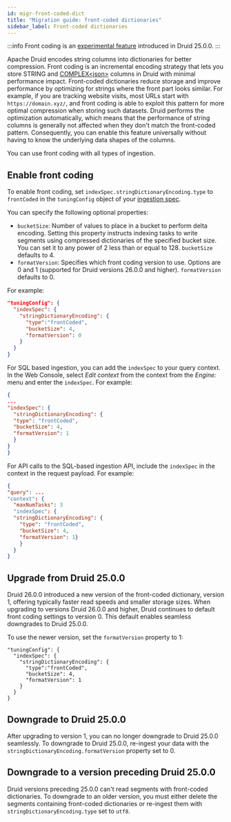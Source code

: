 ```yaml
---
id: migr-front-coded-dict
title: "Migration guide: front-coded dictionaries"
sidebar_label: Front-coded dictionaries
---
```


<!--
  ~ Licensed to the Apache Software Foundation (ASF) under one
  ~ or more contributor license agreements.  See the NOTICE file
  ~ distributed with this work for additional information
  ~ regarding copyright ownership.  The ASF licenses this file
  ~ to you under the Apache License, Version 2.0 (the
  ~ "License"); you may not use this file except in compliance
  ~ with the License.  You may obtain a copy of the License at
  ~
  ~   http://www.apache.org/licenses/LICENSE-2.0
  ~
  ~ Unless required by applicable law or agreed to in writing,
  ~ software distributed under the License is distributed on an
  ~ "AS IS" BASIS, WITHOUT WARRANTIES OR CONDITIONS OF ANY
  ~ KIND, either express or implied.  See the License for the
  ~ specific language governing permissions and limitations
  ~ under the License.
-->

:::info
Front coding is an [experimental feature](../development/experimental.md) introduced in Druid 25.0.0.
:::

Apache Druid encodes string columns into dictionaries for better compression.
Front coding is an incremental encoding strategy that lets you store STRING and [COMPLEX&lt;json&gt;](../querying/nested-columns.md) columns in Druid with minimal performance impact.
Front-coded dictionaries reduce storage and improve performance by optimizing for strings where the front part looks similar.
For example, if you are tracking website visits, most URLs start with `https://domain.xyz/`, and front coding is able to exploit this pattern for more optimal compression when storing such datasets.
Druid performs the optimization automatically, which means that the performance of string columns is generally not affected when they don't match the front-coded pattern.
Consequently, you can enable this feature universally without having to know the underlying data shapes of the columns.

You can use front coding with all types of ingestion.

## Enable front coding

To enable front coding, set `indexSpec.stringDictionaryEncoding.type` to `frontCoded` in the `tuningConfig` object of your [ingestion spec](../ingestion/ingestion-spec.md).

You can specify the following optional properties:

* `bucketSize`: Number of values to place in a bucket to perform delta encoding. Setting this property instructs indexing tasks to write segments using compressed dictionaries of the specified bucket size. You can set it to any power of 2 less than or equal to 128. `bucketSize` defaults to 4.
* `formatVersion`: Specifies which front coding version to use. Options are 0 and 1 (supported for Druid versions 26.0.0 and higher). `formatVersion` defaults to 0.

For example:

```json
"tuningConfig": {
  "indexSpec": {
    "stringDictionaryEncoding": {
      "type":"frontCoded",
      "bucketSize": 4,
      "formatVersion": 0
    }
  }
}
```

For SQL based ingestion, you can add the `indexSpec` to your query context.
In the Web Console, select *Edit context* from the context from the *Engine:* menu and enter the `indexSpec`. For example:

```json
{
...
"indexSpec": {
  "stringDictionaryEncoding": {
  "type": "frontCoded",
  "bucketSize": 4,
  "formatVersion": 1
  }
}
}
```

For API calls to the SQL-based ingestion API, include the `indexSpec` in the context in the request payload. For example:

```json
{
"query": ...
"context": {
  "maxNumTasks": 3
  "indexSpec": {
  "stringDictionaryEncoding": {
    "type": "frontCoded",
    "bucketSize": 4,
    "formatVersion": 1}
    }
  }
}
```

## Upgrade from Druid 25.0.0

Druid 26.0.0 introduced a new version of the front-coded dictionary, version 1, offering typically faster read speeds and smaller storage sizes.
When upgrading to versions Druid 26.0.0 and higher, Druid continues to default front coding settings to version 0.
This default enables seamless downgrades to Druid 25.0.0.

To use the newer version, set the `formatVersion` property to 1:

```
"tuningConfig": {
  "indexSpec": {
    "stringDictionaryEncoding": {
      "type":"frontCoded",
      "bucketSize": 4,
      "formatVersion": 1
    }
  }
}
```

## Downgrade to Druid 25.0.0

After upgrading to version 1, you can no longer downgrade to Druid 25.0.0 seamlessly.
To downgrade to Druid 25.0.0, re-ingest your data with the `stringDictionaryEncoding.formatVersion` property set to 0.

## Downgrade to a version preceding Druid 25.0.0

Druid versions preceding 25.0.0 can't read segments with front-coded dictionaries. To downgrade to an older version, you must either delete the segments containing front-coded dictionaries or re-ingest them with `stringDictionaryEncoding.type` set to `utf8`.
